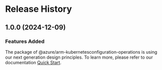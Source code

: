 # Release History
    
## 1.0.0 (2024-12-09)

### Features Added

The package of @azure/arm-kubernetesconfiguration-operations is using our next generation design principles. To learn more, please refer to our documentation [Quick Start](https://aka.ms/azsdk/js/mgmt/quickstart).
